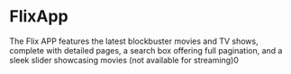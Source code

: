 # FlixApp
The Flix APP features the latest blockbuster movies and TV shows, complete with detailed pages, a search box offering full pagination, and a sleek slider showcasing movies (not available for streaming)0
